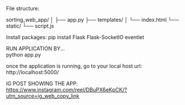 File structure:

sorting_web_app/
│
├── app.py
├── templates/
│   └── index.html
└── static/
    └── script.js

Install packages:
    pip install Flask Flask-SocketIO eventlet

RUN APPLICATION BY...  
    python app.py

once the application is running, go to your local host url: 
    http://localhost:5000/

IG POST SHOWING THE APP: 
    https://www.instagram.com/reel/DBuPX6eKpCK/?utm_source=ig_web_copy_link

